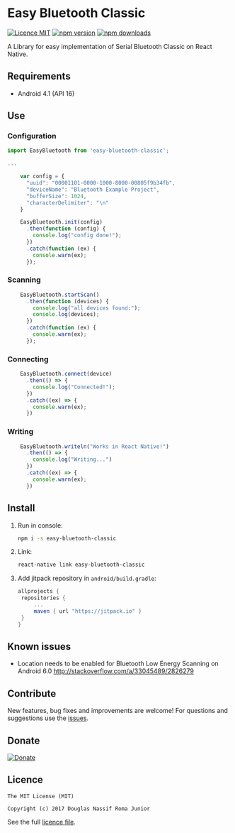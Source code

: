 # Easy Bluetooth Classic

[![Licence MIT](https://img.shields.io/badge/licence-MIT-blue.svg)](https://github.com/douglasjunior/react-native-easybluetooth-classic/blob/master/LICENSE)
[![npm version](https://img.shields.io/npm/v/easy-bluetooth-classic.svg)](https://www.npmjs.com/package/easy-bluetooth-classic)
[![npm downloads](https://img.shields.io/npm/dt/easy-bluetooth-classic.svg)](#install)

A Library for easy implementation of Serial Bluetooth Classic on React Native.

## Requirements

- Android 4.1 (API 16)

## Use

### Configuration

```javascript
import EasyBluetooth from 'easy-bluetooth-classic';

...

    var config = {
      "uuid": "00001101-0000-1000-8000-00805f9b34fb",
      "deviceName": "Bluetooth Example Project",
      "bufferSize": 1024,
      "characterDelimiter": "\n"
    }

    EasyBluetooth.init(config)
      .then(function (config) {
        console.log("config done!");
      })
      .catch(function (ex) {
        console.warn(ex);
      });
```

### Scanning

```javascript
    EasyBluetooth.startScan()
      .then(function (devices) {
        console.log("all devices found:");
        console.log(devices);
      })
      .catch(function (ex) {
        console.warn(ex);
      });
```

### Connecting

```javascript
    EasyBluetooth.connect(device)
      .then(() => {
        console.log("Connected!");
      })
      .catch((ex) => {
        console.warn(ex);
      })
```

### Writing

```javascript
    EasyBluetooth.writeln("Works in React Native!")
      .then(() => {
        console.log("Writing...")
      })
      .catch((ex) => {
        console.warn(ex);
      })
```

## Install 

1. Run in console:
   ```bash
   npm i -s easy-bluetooth-classic
   ```

2. Link:
   ```bash
   react-native link easy-bluetooth-classic
   ```
    
2. Add jitpack repository in `android/build.gradle`:
   ```gradle
   allprojects {
    repositories {
        ...
        maven { url "https://jitpack.io" }
    }
   }

   ```
 
## Known issues

- Location needs to be enabled for Bluetooth Low Energy Scanning on Android 6.0 http://stackoverflow.com/a/33045489/2826279
 
## Contribute

New features, bug fixes and improvements are welcome! For questions and suggestions use the [issues](https://github.com/douglasjunior/react-native-easybluetooth-le/issues).

## Donate

[![Donate](https://www.paypalobjects.com/en_US/i/btn/btn_donateCC_LG.gif)](https://www.paypal.com/cgi-bin/webscr?cmd=_s-xclick&hosted_button_id=ZJ6TCL3EVUDDL)


## Licence

```
The MIT License (MIT)

Copyright (c) 2017 Douglas Nassif Roma Junior
```

See the full [licence file](https://github.com/douglasjunior/react-native-easybluetooth-classic/blob/master/LICENSE).
